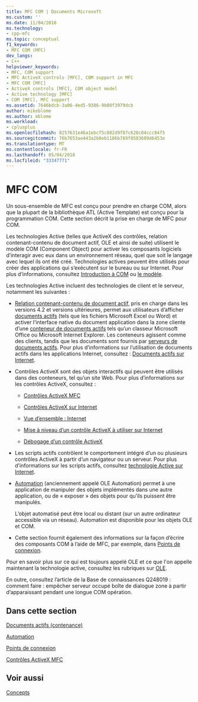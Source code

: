 ```yaml
---
title: MFC COM | Documents Microsoft
ms.custom: ''
ms.date: 11/04/2016
ms.technology:
- cpp-mfc
ms.topic: conceptual
f1_keywords:
- MFC COM (MFC)
dev_langs:
- C++
helpviewer_keywords:
- MFC, COM support
- MFC ActiveX controls [MFC], COM support in MFC
- MFC COM [MFC]
- ActiveX controls [MFC], COM object model
- Active technology [MFC]
- COM [MFC], MFC support
ms.assetid: 7646bdcb-3a06-4ed5-9386-9b00f3979dcb
author: mikeblome
ms.author: mblome
ms.workload:
- cplusplus
ms.openlocfilehash: 8257631e46a1ebcf5c882d9f87c628c04ccc84f5
ms.sourcegitcommit: 76b7653ae443a2b8eb1186b789f8503609d6453e
ms.translationtype: MT
ms.contentlocale: fr-FR
ms.lasthandoff: 05/04/2018
ms.locfileid: "33347771"
---
```

# <a name="mfc-com"></a>MFC COM
Un sous-ensemble de MFC est conçu pour prendre en charge COM, alors que la plupart de la bibliothèque ATL (Active Template) est conçu pour la programmation COM. Cette section décrit la prise en charge de MFC pour COM.  
  
 Les technologies Active (telles que ActiveX des contrôles, relation contenant-contenu de document actif, OLE et ainsi de suite) utilisent le modèle COM (Component Object) pour activer les composants logiciels d’interagir avec eux dans un environnement réseau, quel que soit le langage avec lequel ils ont été créé. Technologies actives peuvent être utilisés pour créer des applications qui s’exécutent sur le bureau ou sur Internet. Pour plus d’informations, consultez [Introduction à COM](../atl/introduction-to-com.md) ou [le modèle](http://msdn.microsoft.com/library/windows/desktop/ms694363).  
  
 Les technologies Active incluent des technologies de client et le serveur, notamment les suivantes :  
  
-   [Relation contenant-contenu de document actif](../mfc/active-document-containment.md), pris en charge dans les versions 4.2 et versions ultérieures, permet aux utilisateurs d’afficher [documents actifs](../mfc/active-documents.md) (tels que les fichiers Microsoft Excel ou Word) et activer l’interface native du document application dans la zone cliente d’une [conteneur de documents actifs](../mfc/active-document-containers.md) tels qu’un classeur Microsoft Office ou Microsoft Internet Explorer. Les conteneurs agissent comme des clients, tandis que les documents sont fournis par [serveurs de documents actifs](../mfc/active-document-servers.md). Pour plus d’informations sur l’utilisation de documents actifs dans les applications Internet, consultez : [Documents actifs sur Internet](../mfc/active-documents-on-the-internet.md).  
  
-   Contrôles ActiveX sont des objets interactifs qui peuvent être utilisés dans des conteneurs, tel qu’un site Web. Pour plus d’informations sur les contrôles ActiveX, consultez :  
  
    -   [Contrôles ActiveX MFC](../mfc/mfc-activex-controls.md)  
  
    -   [Contrôles ActiveX sur Internet](../mfc/activex-controls-on-the-internet.md)  
  
    -   [Vue d’ensemble : Internet](../mfc/mfc-internet-programming-basics.md)  
  
    -   [Mise à niveau d’un contrôle ActiveX à utiliser sur Internet](../mfc/upgrading-an-existing-activex-control.md)  
  
    -   [Débogage d’un contrôle ActiveX](/visualstudio/debugger/how-to-debug-an-activex-control)  
  
-   Les scripts actifs contrôlent le comportement intégré d’un ou plusieurs contrôles ActiveX à partir d’un navigateur ou un serveur. Pour plus d’informations sur les scripts actifs, consultez [technologie Active sur Internet](../mfc/active-technology-on-the-internet.md).  
  
-   [Automation](../mfc/automation.md) (anciennement appelé OLE Automation) permet à une application de manipuler des objets implémentés dans une autre application, ou de « exposer » des objets pour qu’ils puissent être manipulés.  
  
     L’objet automatisé peut être local ou distant (sur un autre ordinateur accessible via un réseau). Automation est disponible pour les objets OLE et COM.  
  
-   Cette section fournit également des informations sur la façon d’écrire des composants COM à l’aide de MFC, par exemple, dans [Points de connexion](../mfc/connection-points.md).  
  
 Pour en savoir plus sur ce qui est toujours appelé OLE et ce que l'on appelle maintenant la technologie active, consultez les rubriques sur [OLE](../mfc/ole-in-mfc.md).  
  
 En outre, consultez l’article de la Base de connaissances Q248019 : comment faire : empêcher serveur occupé boîte de dialogue zone à partir d’apparaissant pendant une longue COM opération.  
  
## <a name="in-this-section"></a>Dans cette section  
 [Documents actifs (contenance)](../mfc/active-document-containment.md)  
  
 [Automation](../mfc/automation.md)  
  
 [Points de connexion](../mfc/connection-points.md)  
  
 [Contrôles ActiveX MFC](../mfc/mfc-activex-controls.md)  
  
## <a name="see-also"></a>Voir aussi  
 [Concepts](../mfc/mfc-concepts.md)

